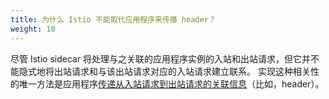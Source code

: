 ```yaml
---
title: 为什么 Istio 不能取代应用程序来传播 header？
weight: 10
---
```


尽管 Istio sidecar 将处理与之关联的应用程序实例的入站和出站请求，但它并不能隐式地将出站请求和与该出站请求对应的入站请求建立联系。
实现这种相关性的唯一方法是应用程序[传递从入站请求到出站请求的关联信息](/zh/docs/tasks/telemetry/distributed-tracing/#发生了什么)（比如，header）。
